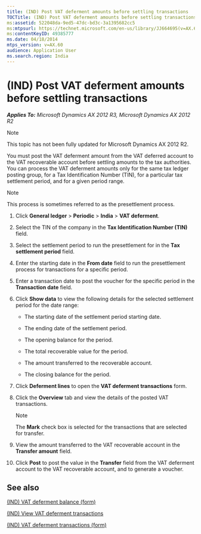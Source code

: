 ```yaml
---
title: (IND) Post VAT deferment amounts before settling transactions
TOCTitle: (IND) Post VAT deferment amounts before settling transactions
ms:assetid: 522048da-9ed5-47dc-bd3c-3a1395682cc5
ms:mtpsurl: https://technet.microsoft.com/en-us/library/JJ664695(v=AX.60)
ms:contentKeyID: 49385777
ms.date: 04/18/2014
mtps_version: v=AX.60
audience: Application User
ms.search.region: India
---
```


# (IND) Post VAT deferment amounts before settling transactions 


_**Applies To:** Microsoft Dynamics AX 2012 R3, Microsoft Dynamics AX 2012 R2_


> [!NOTE]
> <P>This topic has not been fully updated for Microsoft Dynamics AX 2012 R2.</P>



You must post the VAT deferment amount from the VAT deferred account to the VAT recoverable account before settling amounts to the tax authorities. You can process the VAT deferment amounts only for the same tax ledger posting group, for a Tax Identification Number (TIN), for a particular tax settlement period, and for a given period range.


> [!NOTE]
> <P>This process is sometimes referred to as the presettlement process.</P>



1.  Click **General ledger** \> **Periodic** \> **India** \> **VAT deferment**.

2.  Select the TIN of the company in the **Tax Identification Number (TIN)** field.

3.  Select the settlement period to run the presettlement for in the **Tax settlement period** field.

4.  Enter the starting date in the **From date** field to run the presettlement process for transactions for a specific period.

5.  Enter a transaction date to post the voucher for the specific period in the **Transaction date** field.

6.  Click **Show data** to view the following details for the selected settlement period for the date range:
    
      - The starting date of the settlement period starting date.
    
      - The ending date of the settlement period.
    
      - The opening balance for the period.
    
      - The total recoverable value for the period.
    
      - The amount transferred to the recoverable account.
    
      - The closing balance for the period.

7.  Click **Deferment lines** to open the **VAT deferment transactions** form.

8.  Click the **Overview** tab and view the details of the posted VAT transactions.
    

    > [!NOTE]
    > <P>The <STRONG>Mark</STRONG> check box is selected for the transactions that are selected for transfer.</P>



9.  View the amount transferred to the VAT recoverable account in the **Transfer amount** field.

10. Click **Post** to post the value in the **Transfer** field from the VAT deferment account to the VAT recoverable account, and to generate a voucher.

## See also

[(IND) VAT deferment balance (form)](https://technet.microsoft.com/en-us/library/jj664626\(v=ax.60\))

[(IND) View VAT deferment transactions](ind-view-vat-deferment-transactions.md)

[(IND) VAT deferment transactions (form)](https://technet.microsoft.com/en-us/library/jj710922\(v=ax.60\))

  



